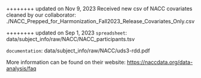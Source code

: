 ++++++++ updated on Nov 9, 2023
Received new csv of NACC covariates cleaned by our collaborator: ./NACC_Prepped_for_Harmonization_Fall2023_Release_Covariates_Only.csv

++++++++ updated on Sep 1, 2023
`spreadsheet`: data/subject_info/raw/NACC/NACC_participants.tsv

`documentation`: data/subject_info/raw/NACC/uds3-rdd.pdf

More information can be found on their website: https://naccdata.org/data-analysis/faq